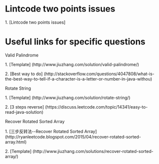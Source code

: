 # Lintcode two points issues
<p>1. [Lintcode two points issues]

# Useful links for specific questions
<p>Valid Palindrome
<p>1. [Template] (http://www.jiuzhang.com/solution/valid-palindrome/)
<p>2. [Best way to do] (http://stackoverflow.com/questions/4047808/what-is-the-best-way-to-tell-if-a-character-is-a-letter-or-number-in-java-withou)

<p>Rotate String
<p>1. [Template] (http://www.jiuzhang.com/solution/rotate-string/)
<p>2. [3 steps reverse] (https://discuss.leetcode.com/topic/14341/easy-to-read-java-solution)

<p>Recover Rotated Sorted Array
<p>1. [三步反转法--Recover Rotated Sorted Array] (http://ryanleetcode.blogspot.com/2015/04/recover-rotated-sorted-array.html)
<p>2. [Template] (http://www.jiuzhang.com/solutions/recover-rotated-sorted-array/)
